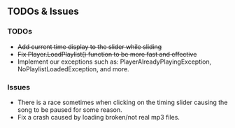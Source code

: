 ## TODOs & Issues

### TODOs
* ~~Add current time display to the slider while sliding~~
* ~~Fix Player.LoadPlaylist() function to be more fast and effective~~
* Implement our exceptions such as: PlayerAlreadyPlayingException, NoPlaylistLoadedException, and more.

### Issues
* There is a race sometimes when clicking on the timing slider causing the song to be paused for some reason.
* Fix a crash caused by loading broken/not real mp3 files.
